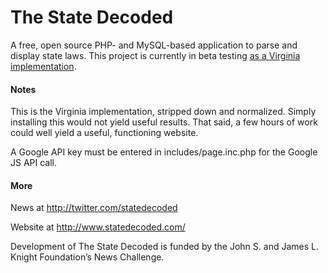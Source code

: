 The State Decoded
=================

A free, open source PHP- and MySQL-based application to parse and display state laws. This project is currently in beta testing [as a Virginia implementation](http://vacode.org/).

#### Notes
This is the Virginia implementation, stripped down and normalized. Simply installing this would not yield useful results. That said, a few hours of work could well yield a useful, functioning website.

A Google API key must be entered in includes/page.inc.php for the Google JS API call.

#### More
News at http://twitter.com/statedecoded

Website at http://www.statedecoded.com/

Development of The State Decoded is funded by the John S. and James L. Knight Foundation’s News Challenge.